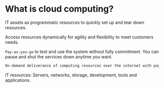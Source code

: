 # What is cloud computing?

IT assets as programmatic resources to quickly set up and tear down resources.

Access resources dynamically for agility and flexibility to meet customers needs.

`Pay-as-you-go` to test and use the system without fully commitment. You can pause and shut the services down anytime you want.

```sh
On-demand deliverance of computing resources over the internet with pay-as-you-go priving
```

IT resources: Servers, networks, storage, development, tools and applications.
